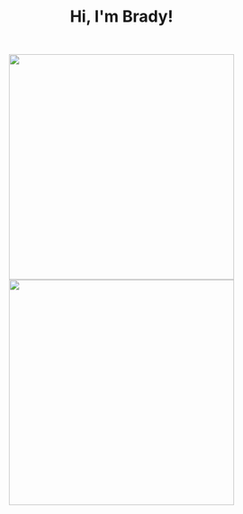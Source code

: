 <h1 align="center">Hi, I'm Brady!</h1>
<br>

<p align = "center">
  <img src = "https://github-readme-stats.vercel.app/api?username=bexoo&count_private=true" width = 400>
  <img src = "https://github-readme-stats.vercel.app/api/top-langs/?username=bexoo" width = 400>
</p>

